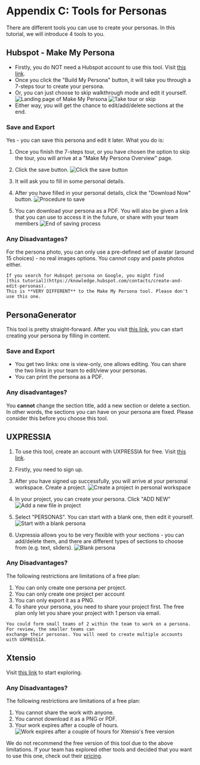 # Appendix C: Tools for Personas

There are different tools you can use to create your personas. In this tutorial, we will introduce 4 tools to you.

## Hubspot - Make My Persona

- Firstly, you do NOT need a Hubspot account to use this tool. Visit 
[this link](https://www.hubspot.com/make-my-persona).
- Once you click the "Build My Persona" button, it will take you through a 7-steps tour to create your persona. 
- Or, you can just choose to skip walkthrough mode and edit it yourself.
![Landing page of Make My Persona](resources/MakeMyPersona1.jpg) ![Take tour or skip](resources/MakeMyPersona2.JPG)
- Either way, you will get the chance to edit/add/delete sections at the end. 

### Save and Export

Yes - you can save this persona and edit it later. What you do is: 
1. Once you finish the 7-steps tour, or you have chosen the option to skip the tour, you will arrive at a 
"Make My Persona Overview" page. 
2. Click the save button.
![Click the save button](resources/MakeMyPersona3.JPG)

3. It will ask you to fill in some personal details.
4. After you have filled in your personal details, click the "Download Now" button. 
![Procedure to save](resources/MakeMyPersona4.JPG)

5. You can download your persona as a PDF. You will also be given a link that you can use to access it in the 
future, or share with your team members 
![End of saving process](resources/MakeMyPersona5.JPG)

### Any Disadvantages?

For the persona photo, you can only use a pre-defined set of avatar (around 15 choices) - no real images options. 
You cannot copy and paste photos either.

```{warning}
If you search for Hubspot persona on Google, you might find 
[this tutorial](https://knowledge.hubspot.com/contacts/create-and-edit-personas). 
This is **VERY DIFFERENT** to the Make My Persona tool. Please don't use this one. 
```

## PersonaGenerator

This tool is pretty straight-forward. After you visit [this link](https://personagenerator.com/), you can start 
creating your persona by filling in content.

### Save and Export

- You get two links: one is view-only, one allows editing. You can share the two links in your team to edit/view 
your personas.
- You can print the persona as a PDF. 

### Any disadvantages?

You **cannot** change the section title, add a new section or delete a section. In other words, the sections you can 
have on your persona are fixed. Please consider this before you choose this tool. 

## UXPRESSIA

1. To use this tool, create an account with UXPRESSIA for free. Visit 
[this link](https://uxpressia.com/personas-online-tool).
2. Firstly, you need to sign up. 
3. After you have signed up successfully, you will arrive at your personal workspace. Create a project. 
![Create a project in personal workspace](resources/UXPRESSIA1.JPG)

4. In your project, you can create your persona. Click "ADD NEW"
![Add a new file in project](resources/UXPRESSIA2.JPG)

5. Select "PERSONAS". You can start with a blank one, then edit it yourself.
![Start with a blank persona](resources/UXPRESSIA3.JPG)

6. Uxpressia allows you to be very flexible with your sections - you can add/delete them, and there are different 
types of sections to choose from (e.g. text, sliders). 
![Blank persona](resources/UXPRESSIA4.JPG)

### Any Disadvantages?

The following restrictions are limitations of a free plan:
1. You can only create one persona per project. 
2. You can only create one project per account
3. You can only export it as a PNG.
4. To share your persona, you need to share your project first. The free plan only let you share your project with 
1 person via email. 

```{tip}
You could form small teams of 2 within the team to work on a persona. For review, the smaller teams can 
exchange their personas. You will need to create multiple accounts with UXPRESSIA.
```

## Xtensio

Visit [this link](https://xtensio.com/user-persona-template/) to start exploring.

### Any Disadvantages?

The following restrictions are limitations of a free plan:
1. You cannot share the work with anyone.
2. You cannot download it as a PNG or PDF.
3. Your work expires after a couple of hours. 
![Work expires after a couple of hours for Xtensio's free version](resources/Xtensio1.JPG)

We do not recommend the free version of this tool due to the above limitations.  If your team has explored other 
tools and decided that you want to use this one, check out their 
[pricing](https://xtensio.com/pricing/?_gl=1*rkelh8*_ga*OTU0NjY3MjY3LjE2NDIzOTQ0ODE.*_ga_EFSR9CLTP4*MTY0MjM5NDQ4MC4xLjEuMTY0MjM5NTU2Mi41Nw..).
